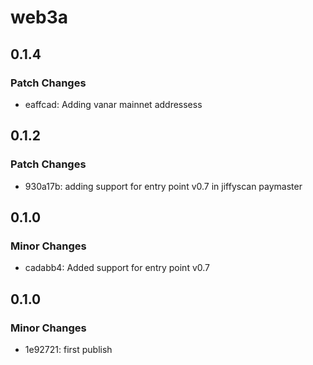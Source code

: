 # web3a

## 0.1.4

### Patch Changes

- eaffcad: Adding vanar mainnet addressess

## 0.1.2

### Patch Changes

- 930a17b: adding support for entry point v0.7 in jiffyscan paymaster

## 0.1.0

### Minor Changes

- cadabb4: Added support for entry point v0.7

## 0.1.0

### Minor Changes

- 1e92721: first publish
